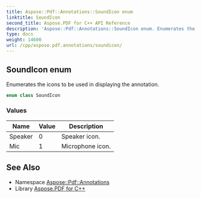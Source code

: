 ```yaml
---
title: Aspose::Pdf::Annotations::SoundIcon enum
linktitle: SoundIcon
second_title: Aspose.PDF for C++ API Reference
description: 'Aspose::Pdf::Annotations::SoundIcon enum. Enumerates the icons to be used in displaying the annotation in C++.'
type: docs
weight: 14600
url: /cpp/aspose.pdf.annotations/soundicon/
---
```

## SoundIcon enum


Enumerates the icons to be used in displaying the annotation.

```cpp
enum class SoundIcon
```

### Values

| Name | Value | Description |
| --- | --- | --- |
| Speaker | 0 | Speaker icon. |
| Mic | 1 | Microphone icon. |

## See Also

* Namespace [Aspose::Pdf::Annotations](../)
* Library [Aspose.PDF for C++](../../)
